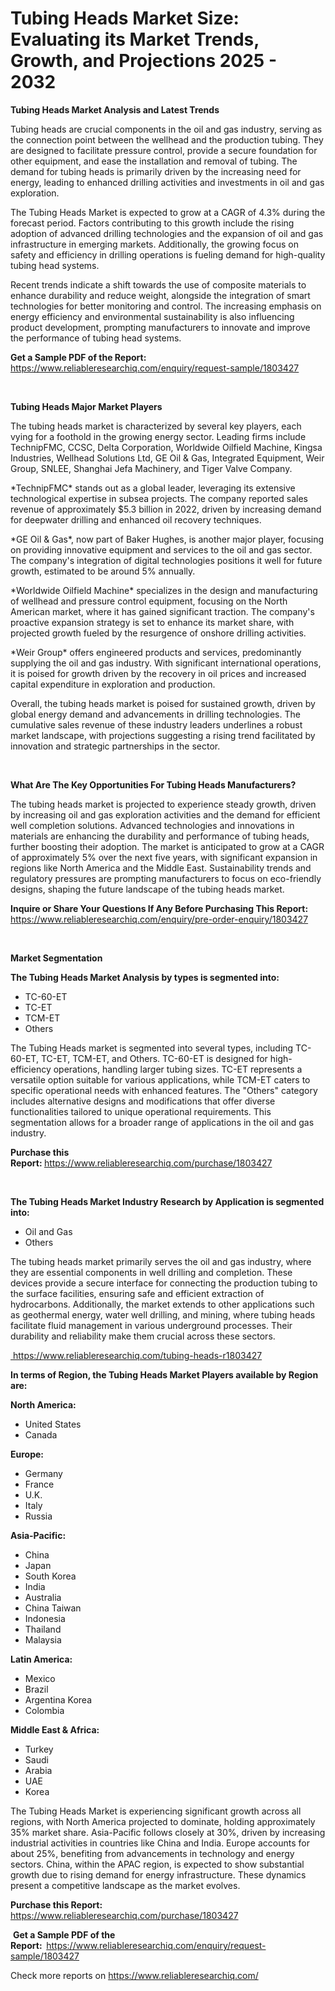 <p><h1>Tubing Heads Market Size: Evaluating its Market Trends, Growth, and Projections 2025 - 2032</h1></p><p><strong>Tubing Heads Market Analysis and Latest Trends</strong></p>
<p><p>Tubing heads are crucial components in the oil and gas industry, serving as the connection point between the wellhead and the production tubing. They are designed to facilitate pressure control, provide a secure foundation for other equipment, and ease the installation and removal of tubing. The demand for tubing heads is primarily driven by the increasing need for energy, leading to enhanced drilling activities and investments in oil and gas exploration.</p><p>The Tubing Heads Market is expected to grow at a CAGR of 4.3% during the forecast period. Factors contributing to this growth include the rising adoption of advanced drilling technologies and the expansion of oil and gas infrastructure in emerging markets. Additionally, the growing focus on safety and efficiency in drilling operations is fueling demand for high-quality tubing head systems.</p><p>Recent trends indicate a shift towards the use of composite materials to enhance durability and reduce weight, alongside the integration of smart technologies for better monitoring and control. The increasing emphasis on energy efficiency and environmental sustainability is also influencing product development, prompting manufacturers to innovate and improve the performance of tubing head systems.</p></p>
<p><strong>Get a Sample PDF of the Report:&nbsp;</strong> <a href="https://www.reliableresearchiq.com/enquiry/request-sample/1803427?utm_campaign=2396&utm_medium=2&utm_source=Github&utm_content=ia&utm_term=19022025&utm_id=tubing-heads">https://www.reliableresearchiq.com/enquiry/request-sample/1803427</a></p>
<p>&nbsp;</p>
<p><strong>Tubing Heads Major Market Players</strong></p>
<p><p>The tubing heads market is characterized by several key players, each vying for a foothold in the growing energy sector. Leading firms include TechnipFMC, CCSC, Delta Corporation, Worldwide Oilfield Machine, Kingsa Industries, Wellhead Solutions Ltd, GE Oil & Gas, Integrated Equipment, Weir Group, SNLEE, Shanghai Jefa Machinery, and Tiger Valve Company.</p><p>*TechnipFMC* stands out as a global leader, leveraging its extensive technological expertise in subsea projects. The company reported sales revenue of approximately $5.3 billion in 2022, driven by increasing demand for deepwater drilling and enhanced oil recovery techniques. </p><p>*GE Oil & Gas*, now part of Baker Hughes, is another major player, focusing on providing innovative equipment and services to the oil and gas sector. The company's integration of digital technologies positions it well for future growth, estimated to be around 5% annually. </p><p>*Worldwide Oilfield Machine* specializes in the design and manufacturing of wellhead and pressure control equipment, focusing on the North American market, where it has gained significant traction. The company's proactive expansion strategy is set to enhance its market share, with projected growth fueled by the resurgence of onshore drilling activities.</p><p>*Weir Group* offers engineered products and services, predominantly supplying the oil and gas industry. With significant international operations, it is poised for growth driven by the recovery in oil prices and increased capital expenditure in exploration and production.</p><p>Overall, the tubing heads market is poised for sustained growth, driven by global energy demand and advancements in drilling technologies. The cumulative sales revenue of these industry leaders underlines a robust market landscape, with projections suggesting a rising trend facilitated by innovation and strategic partnerships in the sector.</p></p>
<p>&nbsp;</p>
<p><strong>What Are The Key Opportunities For Tubing Heads Manufacturers?</strong></p>
<p><p>The tubing heads market is projected to experience steady growth, driven by increasing oil and gas exploration activities and the demand for efficient well completion solutions. Advanced technologies and innovations in materials are enhancing the durability and performance of tubing heads, further boosting their adoption. The market is anticipated to grow at a CAGR of approximately 5% over the next five years, with significant expansion in regions like North America and the Middle East. Sustainability trends and regulatory pressures are prompting manufacturers to focus on eco-friendly designs, shaping the future landscape of the tubing heads market.</p></p>
<p><strong>Inquire or Share Your Questions If Any Before Purchasing This Report:</strong> <a href="https://www.reliableresearchiq.com/enquiry/pre-order-enquiry/1803427?utm_campaign=2396&utm_medium=2&utm_source=Github&utm_content=ia&utm_term=19022025&utm_id=tubing-heads">https://www.reliableresearchiq.com/enquiry/pre-order-enquiry/1803427</a></p>
<p>&nbsp;</p>
<p><strong>Market Segmentation</strong></p>
<p><strong>The Tubing Heads Market Analysis by types is segmented into:</strong></p>
<p><ul><li>TC-60-ET</li><li>TC-ET</li><li>TCM-ET</li><li>Others</li></ul></p>
<p><p>The Tubing Heads market is segmented into several types, including TC-60-ET, TC-ET, TCM-ET, and Others. TC-60-ET is designed for high-efficiency operations, handling larger tubing sizes. TC-ET represents a versatile option suitable for various applications, while TCM-ET caters to specific operational needs with enhanced features. The "Others" category includes alternative designs and modifications that offer diverse functionalities tailored to unique operational requirements. This segmentation allows for a broader range of applications in the oil and gas industry.</p></p>
<p><strong>Purchase this Report:&nbsp;</strong><a href="https://www.reliableresearchiq.com/purchase/1803427?utm_campaign=2396&utm_medium=2&utm_source=Github&utm_content=ia&utm_term=19022025&utm_id=tubing-heads">https://www.reliableresearchiq.com/purchase/1803427</a></p>
<p>&nbsp;</p>
<p><strong>The Tubing Heads Market Industry Research by Application is segmented into:</strong></p>
<p><ul><li>Oil and Gas</li><li>Others</li></ul></p>
<p><p>The tubing heads market primarily serves the oil and gas industry, where they are essential components in well drilling and completion. These devices provide a secure interface for connecting the production tubing to the surface facilities, ensuring safe and efficient extraction of hydrocarbons. Additionally, the market extends to other applications such as geothermal energy, water well drilling, and mining, where tubing heads facilitate fluid management in various underground processes. Their durability and reliability make them crucial across these sectors.</p></p>
<p><a href="https://www.reliableresearchiq.com/tubing-heads-r1803427?utm_campaign=2396&utm_medium=2&utm_source=Github&utm_content=ia&utm_term=19022025&utm_id=tubing-heads">&nbsp;https://www.reliableresearchiq.com/tubing-heads-r1803427</a></p>
<p><strong>In terms of Region, the Tubing Heads Market Players available by Region are:</strong></p>
<p>
    <p> <strong> North America: </strong>
        <ul>
            <li>United States</li>
            <li>Canada</li>
        </ul>
        </p> 
    <p> <strong> Europe: </strong>
        <ul>
            <li>Germany</li>
            <li>France</li>
            <li>U.K.</li>
            <li>Italy</li>
            <li>Russia</li>
        </ul>
        </p> 
    <p> <strong> Asia-Pacific: </strong>
        <ul>
            <li>China</li>
            <li>Japan</li>
            <li>South Korea</li>
            <li>India</li>
            <li>Australia</li>
            <li>China Taiwan</li>
            <li>Indonesia</li>
            <li>Thailand</li>
            <li>Malaysia</li>
        </ul>
        </p> 
    <p> <strong> Latin America: </strong>
        <ul>
            <li>Mexico</li>
            <li>Brazil</li>
            <li>Argentina Korea</li>
            <li>Colombia</li>
        </ul>
        </p> 
    <p> <strong> Middle East & Africa: </strong>
        <ul>
            <li>Turkey</li>
            <li>Saudi</li>
            <li>Arabia</li>
            <li>UAE</li>
            <li>Korea</li>
        </ul>
    </p>
    </p>
<p><p>The Tubing Heads Market is experiencing significant growth across all regions, with North America projected to dominate, holding approximately 35% market share. Asia-Pacific follows closely at 30%, driven by increasing industrial activities in countries like China and India. Europe accounts for about 25%, benefiting from advancements in technology and energy sectors. China, within the APAC region, is expected to show substantial growth due to rising demand for energy infrastructure. These dynamics present a competitive landscape as the market evolves.</p></p>
<p><strong>Purchase this Report: </strong><a href="https://www.reliableresearchiq.com/purchase/1803427?utm_campaign=2396&utm_medium=2&utm_source=Github&utm_content=ia&utm_term=19022025&utm_id=tubing-heads">https://www.reliableresearchiq.com/purchase/1803427</a></p>
<p>&nbsp;<strong>Get a Sample PDF of the Report:&nbsp;&nbsp;</strong><a href="https://www.reliableresearchiq.com/enquiry/request-sample/1803427?utm_campaign=2396&utm_medium=2&utm_source=Github&utm_content=ia&utm_term=19022025&utm_id=tubing-heads">https://www.reliableresearchiq.com/enquiry/request-sample/1803427</a></p>
<p><strong></strong></p>
<p>Check more reports on <a href="https://www.reliableresearchiq.com/?utm_campaign=2396&utm_medium=2&utm_source=Github&utm_content=ia&utm_term=19022025&utm_id=tubing-heads">https://www.reliableresearchiq.com/</a></p>